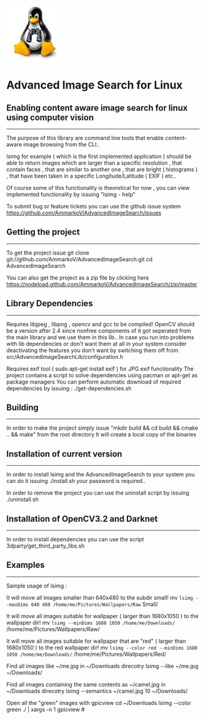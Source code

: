 ![Advanced Image Search for Linux](https://raw.githubusercontent.com/AmmarkoV/AdvancedImageSearch/master/data/logoSml.jpg)

# Advanced Image Search for Linux
## Enabling content aware image search for linux using computer vision
------------------------------------------------------------------ 
The purpose of this library are command line tools that enable content-aware image browsing from the CLI..

lsimg for example ( which is the first implemented application ) should be able to return images which are larger than a specific resolution , that contain faces , that are similar to another one , that are bright ( histograms ) , that have been taken in a specific Longitude/Latitude ( EXIF ) etc..

Of course some of this functionality is theoretical for now , you can view implemented functionality by issuing "lsimg - help" 


To submit bug or feature tickets you can use the github issue system
https://github.com/AmmarkoV/AdvancedImageSearch/issues 


## Getting the project
------------------------------------------------------------------ 
To get the project issue 
git clone git://github.com/AmmarkoV/AdvancedImageSearch.git
cd AdvancedImageSearch

You can also get the project as a zip file by clicking here
https://nodeload.github.com/AmmarkoV/AdvancedImageSearch/zip/master



## Library Dependencies
------------------------------------------------------------------ 
Requires libjpeg , libpng , opencv and gcc to be compiled!
OpenCV should be a version after 2.4 since nonfree components of it got seperated from the main library and we use them in this lib..
In case you run into problems with lib dependencies or don't want them at all in your system consider deactivating the features you don't want by switching them off from src/AdvancedImageSearchLib/configuration.h

Requires exif tool ( sudo apt-get install exif ) for JPG exif functionality
The project contains a script to solve dependencies using pacman or apt-get as package managers
You can perform automatic download of required dependencies by issuing : ./get-dependencies.sh



## Building
------------------------------------------------------------------ 
In order to make the project simply issue
"mkdir build && cd build &&  cmake .. && make" from the root directory
It will create a local copy of the binaries



## Installation of current version
------------------------------------------------------------------ 
In order to install lsimg and the AdvancedImageSearch to your system you can do it
issuing 
./install.sh
your password is required.. 

In order to remove the project you can use the uninstall script by issuing
./uninstall.sh


## Installation of OpenCV3.2 and Darknet
------------------------------------------------------------------ 
In order to install dependencies you can use the script 3dparty/get_third_party_libs.sh 


## Examples
------------------------------------------------------------------ 
Sample usage of lsimg :

It will move all images smaller than 640x480 to the subdir small!
 mv `lsimg --maxDims 640 480 /home/me/Pictures/Wallpapers/Raw` Small/
 
It will move all images suitable for wallpaper ( larger than 1680x1050 ) to the wallpaper dir!
 mv `lsimg --minDims 1680 1050 /home/me/Downloads/` /home/me/Pictures/Wallpapers/Raw/
 
It will move all images suitable for wallpaper that are "red" ( larger than 1680x1050 ) to the red wallpaper dir!
 mv `lsimg --color red --minDims 1680 1050 /home/me/Downloads/` /home/me/Pictures/Wallpapers/Red/

Find all images like ~/me.jpg in ~/Downloads direcotry 
lsimg --like ~/me.jpg ~/Downloads/


Find all images containing the same contents as ~/camel.jpg in ~/Downloads direcotry 
lsimg --semantics ~/camel.jpg 10 ~/Downloads/

Open all the "green" images with gpicview
cd ~/Downloads
lsimg --color green ./ | xargs -n 1 gpicview #
 



